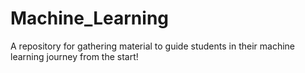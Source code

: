 # Machine_Learning
A repository for gathering material to guide students in their machine learning journey from the start!
